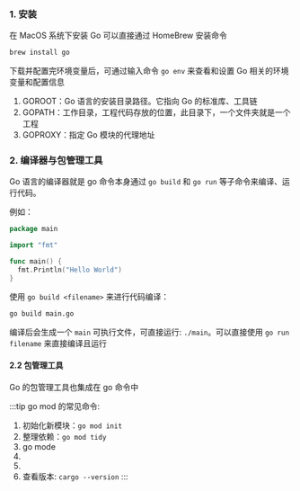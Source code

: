 ### 1. 安装

在 MacOS 系统下安装 Go 可以直接通过 HomeBrew 安装命令

```bash
brew install go
```

下载并配置完环境变量后，可通过输入命令 `go env` 来查看和设置 Go 相关的环境变量和配置信息

1. GOROOT：Go 语言的安装目录路径。它指向 Go 的标准库、工具链
2. GOPATH：工作目录，工程代码存放的位置，此目录下，一个文件夹就是一个工程
3. GOPROXY：指定 Go 模块的代理地址


### 2. 编译器与包管理工具

Go 语言的编译器就是 go 命令本身通过 `go build` 和 `go run` 等子命令来编译、运行代码。

例如：

```go
package main

import "fmt"

func main() {
  fmt.Println("Hello World")
}
```

使用 `go build <filename>` 来进行代码编译：
```bash
go build main.go
```

编译后会生成一个 `main` 可执行文件，可直接运行: `./main`。可以直接使用 `go run filename` 来直接编译且运行


#### 2.2 包管理工具

Go 的包管理工具也集成在 go 命令中

:::tip go mod 的常见命令:

1. 初始化新模块：`go mod init`
2. 整理依赖：`go mod tidy`
3. go mode
4. 
5. 
6. 查看版本: `cargo --version`
:::
